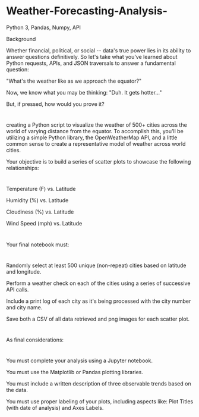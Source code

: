 # Weather-Forecasting-Analysis-
Python 3, Pandas, Numpy, API

Background

Whether financial, political, or social -- data's true power lies in its ability to answer questions definitively. So let's take what you've learned about Python requests, APIs, and JSON traversals to answer a fundamental question: 

"What's the weather like as we approach the equator?"

Now, we know what you may be thinking: "Duh. It gets hotter..."

But, if pressed, how would you prove it?

#
creating a Python script to visualize the weather of 500+ cities across the world of varying distance from the equator. To accomplish this, you'll be utilizing a simple Python library, the OpenWeatherMap API, and a little common sense to create a representative model of weather across world cities.

Your objective is to build a series of scatter plots to showcase the following relationships:
#
Temperature (F) vs. Latitude

Humidity (%) vs. Latitude

Cloudiness (%) vs. Latitude

Wind Speed (mph) vs. Latitude
#
#
Your final notebook must:
#
Randomly select at least 500 unique (non-repeat) cities based on latitude and longitude.

Perform a weather check on each of the cities using a series of successive API calls.

Include a print log of each city as it's being processed with the city number and city name.

Save both a CSV of all data retrieved and png images for each scatter plot.
#
#
As final considerations:
#
You must complete your analysis using a Jupyter notebook.

You must use the Matplotlib or Pandas plotting libraries.

You must include a written description of three observable trends based on the data.

You must use proper labeling of your plots, including aspects like: Plot Titles (with date of analysis) and Axes Labels.

